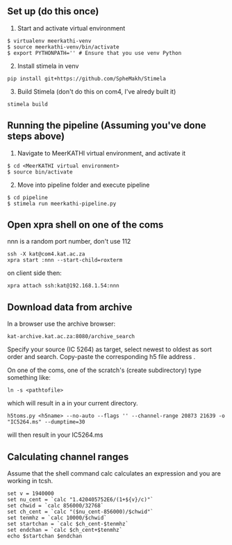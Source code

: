 ## Set up (do this once)

1. Start and activate virtual environment
```
$ virtualenv meerkathi-venv
$ source meerkathi-venv/bin/activate
$ export PYTHONPATH='' # Ensure that you use venv Python
```

2. Install stimela in venv
```
pip install git+https://github.com/SpheMakh/Stimela
```

3. Build Stimela (don't do this on com4, I've alredy built it)
```
stimela build
```
## Running the pipeline (Assuming you've done steps above)

1. Navigate to MeerKATHI virtual environment, and activate it
```
$ cd <MeerKATHI virtual environment>
$ source bin/activate
```
2. Move into pipeline folder and execute pipeline
```
$ cd pipeline
$ stimela run meerkathi-pipeline.py
```

## Open xpra shell on one of the coms
nnn is a random port number, don't use 112

```
ssh -X kat@com4.kat.ac.za
xpra start :nnn --start-child=roxterm
```

on client side then:

```
xpra attach ssh:kat@192.168.1.54:nnn
```

## Download data from archive
In a browser use the archive browser:

```
kat-archive.kat.ac.za:8080/archive_search
```

Specify your source (IC 5264) as target, select newest to oldest as sort order and search. Copy-paste the corresponding h5 file address <pathtofile>.

On one of the coms, one of the scratch's (create subdirectory) type something like:

```
ln -s <pathtofile>
```

which will result in a <filename> in your current directory.

```
h5toms.py <h5name> --no-auto --flags '' --channel-range 20873 21639 -o "IC5264.ms" --dumptime=30
```

will then result in your IC5264.ms

## Calculating channel ranges

Assume that the shell command calc calculates an expression and you are working in tcsh.

```
set v = 1940000
set nu_cent = `calc "1.420405752E6/(1+${v}/c)"`
set chwid = `calc 856000/32768`
set ch_cent = `calc "($nu_cent-856000)/$chwid"`
set tenmhz = `calc 10000/$chwid`
set startchan = `calc $ch_cent-$tenmhz`
set endchan = `calc $ch_cent+$tenmhz`
echo $startchan $endchan
```
